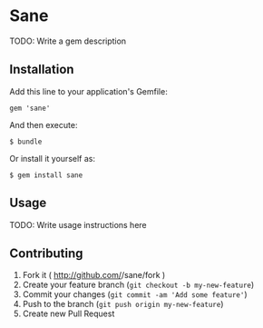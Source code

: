 # Sane

TODO: Write a gem description

## Installation

Add this line to your application's Gemfile:

    gem 'sane'

And then execute:

    $ bundle

Or install it yourself as:

    $ gem install sane

## Usage

TODO: Write usage instructions here

## Contributing

1. Fork it ( http://github.com/<my-github-username>/sane/fork )
2. Create your feature branch (`git checkout -b my-new-feature`)
3. Commit your changes (`git commit -am 'Add some feature'`)
4. Push to the branch (`git push origin my-new-feature`)
5. Create new Pull Request

